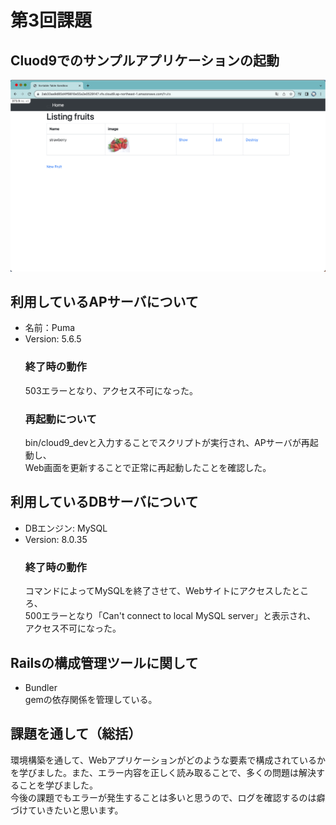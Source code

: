 # 第3回課題

## Cluod9でのサンプルアプリケーションの起動
![SampleaApplication](img/sampleapplication_deploycheck.png)

## 利用しているAPサーバについて
- 名前：Puma 
- Version: 5.6.5 
  ### 終了時の動作
  503エラーとなり、アクセス不可になった。
  ### 再起動について
  bin/cloud9_devと入力することでスクリプトが実行され、APサーバが再起動し、  
  Web画面を更新することで正常に再起動したことを確認した。

## 利用しているDBサーバについて
- DBエンジン: MySQL
- Version: 8.0.35
  ### 終了時の動作
  コマンドによってMySQLを終了させて、Webサイトにアクセスしたところ、  
  500エラーとなり「Can't connect to local MySQL server」と表示され、  
  アクセス不可になった。

## Railsの構成管理ツールに関して
- Bundler  
  gemの依存関係を管理している。

## 課題を通して（総括）
環境構築を通して、Webアプリケーションがどのような要素で構成されているかを学びました。また、エラー内容を正しく読み取ることで、多くの問題は解決することを学びました。  
今後の課題でもエラーが発生することは多いと思うので、ログを確認するのは癖づけていきたいと思います。